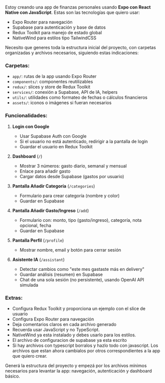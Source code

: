 Estoy creando una app de finanzas personales usando **Expo con React Native con JavaScript**. Estas son las tecnologías que quiero usar:

- Expo Router para navegación
- Supabase para autenticación y base de datos
- Redux Toolkit para manejo de estado global
- NativeWind para estilos tipo TailwindCSS

Necesito que generes toda la estructura inicial del proyecto, con carpetas organizadas y archivos necesarios, siguiendo estas indicaciones:

### Carpetas:

- `app/`: rutas de la app usando Expo Router
- `components/`: componentes reutilizables
- `redux/`: slices y store de Redux Toolkit
- `services/`: conexión a Supabase, API de IA, helpers
- `utils/`: utilidades como formateo de fechas o cálculos financieros
- `assets/`: iconos o imágenes si fueran necesarios

### Funcionalidades:

1. **Login con Google**

   - Usar Supabase Auth con Google
   - Si el usuario no está autenticado, redirigir a la pantalla de login
   - Guardar el usuario en Redux Toolkit

2. **Dashboard** (`/`)

   - Mostrar 3 números: gasto diario, semanal y mensual
   - Enlace para añadir gasto
   - Cargar datos desde Supabase (gastos por usuario)

3. **Pantalla Añadir Categoría** (`/categories`)

   - Formulario para crear categoría (nombre y color)
   - Guardar en Supabase

4. **Pantalla Añadir Gasto/Ingreso** (`/add`)

   - Formulario con: monto, tipo (gasto/ingreso), categoría, nota opcional, fecha
   - Guardar en Supabase

5. **Pantalla Perfil** (`/profile`)

   - Mostrar nombre, email y botón para cerrar sesión

6. **Asistente IA** (`/assistant`)
   - Detectar cambios como "este mes gastaste más en delivery"
   - Guardar análisis (resumen) en Supabase
   - Chat de una sola sesión (no persistente), usando OpenAI API simulada

### Extras:

- Configura Redux Toolkit y proporciona un ejemplo con el slice de usuario
- Configura Expo Router para navegación
- Deja comentarios claros en cada archivo generado
- Recuerda usar JavaScript y no TypeScript.
- NativeWind ya esta instalado y debes usarlo para los estilos.
- El archivo de configuracion de supabase ya esta escrito
- Si hay archivos con typescript borralos y hazlo todo con javascript. Los archivos que estan ahora cambialos por otros correspondientes a la app que quiero crear.

Generá la estructura del proyecto y empezá por los archivos mínimos necesarios para levantar la app: navegación, autenticación y dashboard básico.
